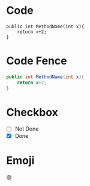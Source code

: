 <!-- HERE  -->
<!-- 1. Preview this document  -->
<!-- 2. Instal the Extension Pack GitHub Extension-->

# Code
    public int MethodName(int x){
        return x+2;
    }

# Code Fence
```csharp
public int MethodName(int x){
    return x+2;
}
```
# Checkbox

- [ ] Not Done
- [x] Done

# Emoji
:smile:

